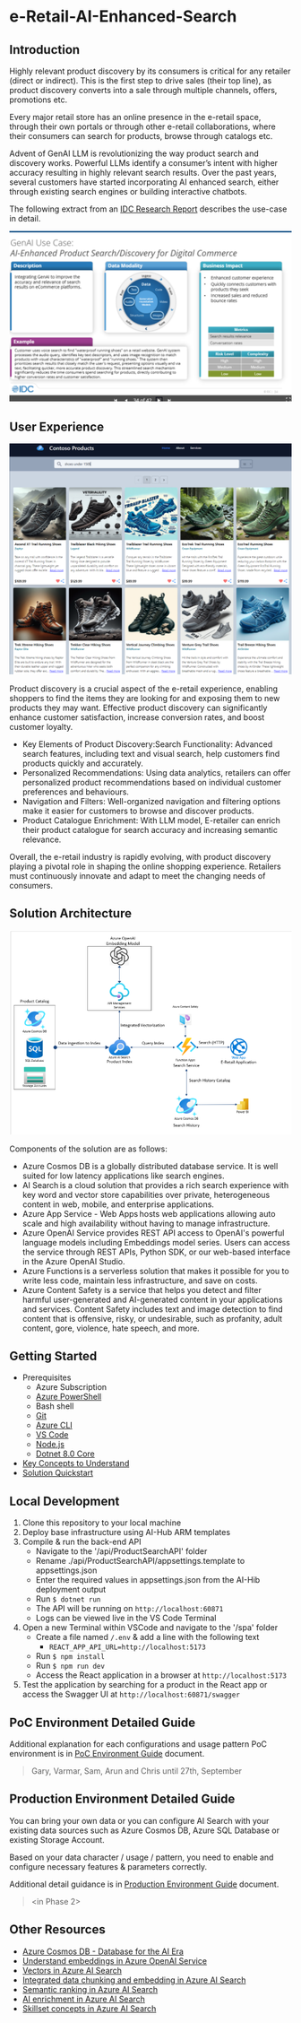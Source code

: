 # e-Retail-AI-Enhanced-Search

## Introduction

Highly relevant product discovery by its consumers is critical for any retailer (direct or indirect). This is the first step to drive sales (their top line), as product discovery converts into a sale through multiple channels, offers, promotions etc.

Every major retail store has an online presence in the e-retail space, through their own portals or through other e-retail collaborations, where their consumers can search for products, browse through catalogs etc.

Advent of GenAI LLM is revolutionizing the way product search and discovery works. Powerful LLMs identify a consumer’s intent with higher accuracy resulting in highly relevant search results. Over the past years, several customers have started incorporating AI enhanced search, either through existing search engines or building interactive chatbots.

The following extract from an [IDC Research Report](https://www.idc.com/getdoc.jsp?containerId=US51940624&pageType=PRINTFRIENDLY) describes the use-case in detail.

![User Experience](./media/00_Introduction.png)

## User Experience

![User Experience](./media/00_User_Experience.png)

Product discovery is a crucial aspect of the e-retail experience, enabling shoppers to find the items they are looking for and exposing them to new products they may want. Effective product discovery can significantly enhance customer satisfaction, increase conversion rates, and boost customer loyalty.

- Key Elements of Product Discovery:Search Functionality: Advanced search features, including text and visual search, help customers find products quickly and accurately.
- Personalized Recommendations: Using data analytics, retailers can offer personalized product recommendations based on individual customer preferences and behaviours.
- Navigation and Filters: Well-organized navigation and filtering options make it easier for customers to browse and discover products.
- Product Catalogue Enrichment: With LLM model, E-retailer can enrich their product catalogue for search accuracy and increasing semantic relevance.

Overall, the e-retail industry is rapidly evolving, with product discovery playing a pivotal role in shaping the online shopping experience. Retailers must continuously innovate and adapt to meet the changing needs of consumers.

## Solution Architecture

![Solution Architecture](./media/00_Solution_Architecture.png)

Components of the solution are as follows:

- Azure Cosmos DB is a globally distributed database service. It is well suited for low latency applications like search engines.
- AI Search is a cloud solution that provides a rich search experience with key word and vector store capabilities over private, heterogeneous content in web, mobile, and enterprise applications.
- Azure App Service - Web Apps hosts web applications allowing auto scale and high availability without having to manage infrastructure.
- Azure OpenAI Service provides REST API access to OpenAI's powerful language models including Embeddings model series. Users can access the service through REST APIs, Python SDK, or our web-based interface in the Azure OpenAI Studio.  
- Azure Functions is a serverless solution that makes it possible for you to write less code, maintain less infrastructure, and save on costs.
- Azure Content Safety is a service that helps you detect and filter harmful user-generated and AI-generated content in your applications and services. Content Safety includes text and image detection to find content that is offensive, risky, or undesirable, such as profanity, adult content, gore, violence, hate speech, and more.

## Getting Started

- Prerequisites
  - Azure Subscription
  - [Azure PowerShell](https://docs.microsoft.com/en-us/powershell/azure/install-az-ps)
  - Bash shell
  - [Git](https://git-scm.com/downloads)
  - [Azure CLI](https://docs.microsoft.com/en-us/cli/azure/install-azure-cli)
  - [VS Code](https://code.visualstudio.com/download)
  - [Node.js](https://nodejs.org/en/download/package-manager)
  - [Dotnet 8.0 Core](https://dotnet.microsoft.com/download)
- [Key Concepts to Understand](./docs/01_Concepts.md)
- [Solution Quickstart](./docs/02_Solution_Quickstart.md)

## Local Development

1. Clone this repository to your local machine
2. Deploy base infrastructure using AI-Hub ARM templates
3. Compile & run the back-end API
   - Navigate to the '/api/ProductSearchAPI' folder
   - Rename ./api/ProductSearchAPI/appsettings.template to appsettings.json
   - Enter the required values in appsettings.json from the AI-Hib deployment output
   - Run `$ dotnet run`
   - The API will be running on `http://localhost:60871`
   - Logs can be viewed live in the VS Code Terminal
4. Open a new Terminal within VSCode and navigate to the '/spa' folder
   - Create a file named `/.env` & add a line with the following text
     - `REACT_APP_API_URL=http://localhost:5173`
   - Run `$ npm install`
   - Run `$ npm run dev`
   - Access the React application in a browser at `http://localhost:5173`
5. Test the application by searching for a product in the React app or access the Swagger UI at `http://localhost:60871/swagger`

## PoC Environment Detailed Guide

Additional explanation for each configurations and usage pattern PoC environment is in [PoC Environment Guide](./docs/03_PoC_Environment_Guide.md) document.
> Gary, Varmar, Sam, Arun and Chris until 27th, September

## Production Environment Detailed Guide

You can bring your own data or you can configure AI Search with your existing data sources such as Azure Cosmos DB, Azure SQL Database or existing Storage Account.

Based on your data character / usage / pattern, you need to enable and configure necessary features & parameters correctly.

Additional detail guidance is in [Production Environment Guide](./docs/04_PRD_Environment_Guide.md) document.
> <in Phase 2>

## Other Resources

- [Azure Cosmos DB - Database for the AI Era](https://learn.microsoft.com/en-us/azure/cosmos-db/introduction)
- [Understand embeddings in Azure OpenAI Service](https://learn.microsoft.com/en-us/azure/openai-service/understand-embeddings)
- [Vectors in Azure AI Search](https://learn.microsoft.com/en-us/azure/search/vector-search-concept-intro)
- [Integrated data chunking and embedding in Azure AI Search](https://learn.microsoft.com/en-us/azure/search/vector-search-integrated-vectorization)
- [Semantic ranking in Azure AI Search](https://learn.microsoft.com/en-us/azure/search/semantic-ranking-intro)
- [AI enrichment in Azure AI Search](https://learn.microsoft.com/en-us/azure/search/cognitive-search-concept-intro)
- [Skillset concepts in Azure AI Search](https://learn.microsoft.com/en-us/azure/search/cognitive-search-concept-skillset)
